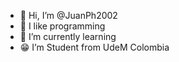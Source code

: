 - 👋 Hi, I’m @JuanPh2002
- 👀 I like programming
- 🌱 I’m currently learning 
- 😁 I’m Student from UdeM Colombia

<!---
JuanPh2002/JuanPh2002 is a ✨ special ✨ repository because its `README.md` (this file) appears on your GitHub profile.
You can click the Preview link to take a look at your changes.
--->
